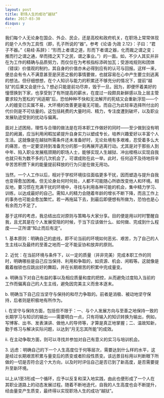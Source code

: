 ```yaml
---
layout: post
title: 职场人生的成功“越狱”
date: 2017-03-30
disqus: y
---
```


我们每个人无论身在国企、外企、民企，还是高校和政府机关，在职场上常常体现的是个人作为工具性（即，孔子所说的“器”。参考《论语·为政 2.12》：子曰：“君子不器。”《易经·系辞》：“形而上者谓之道，形而下者谓之器，化而裁之谓之变；推而行之谓之通，举而措之天下之民，谓之事业。”）的一面。如，不少人其实并非在为工作的精确与品质努力，而仅仅在为考核指标添砖加瓦；受游戏规则和团体（错误）价值观的制约，其自身的价值亦未必得到应有的认可与回报。这样一来，便总会有令人不满意甚至是厌恶之极的事情要做，也就容易在心中产生要立刻逃离的想法。但仔细想想，在个人知识与能力的积累还不够充分的情况下，提前“越狱”的后果又会是什么？想必只能是前功尽弃，毁于一旦。因为，即便怀着美好的憧憬换到下家，也享受到了有所提高的薪水，在度过一段颇具新鲜感以及上层主管要求较为宽松的“闲适期”后，恐怕种种不快和无法解开的死结又会重新浮现——个人的嬗变已实属不易，大环境的改善更是毫无可能。而自己为此轻率选择所付出的代价则是不可估量的。这包括耗费的大量时间、精力，专注度遭到破坏，以及职业发展轨迹受到的扰动与偏离。

面对上述困局，理性与合理的做法是在将本职工作做好的同时——至少做到没有明显的阙漏，应当利用闲暇加紧提升自身实力以塑成专长，培养兴趣爱好以丰富个人生活。这就像是在越狱所需条件还未准备好时，无论处境有多艰难，忍受着多么大的痛苦，也一定要坚持到准备充分的那一刻再展开逃离行动。尤其是对于那些人到中年、陷入职业发展瓶颈期的职场人士，能够实现人生越狱、冲出桎梏以实现自我也就只有为数不多的几次机会了，可谓成败在此一举。此时，任何迫不及待地将辛辛苦苦积攒下来的能量提前释放的行为只是在做无用功。

当然，一个人工作以后，相对于学校环境往往面临更多干扰，因而塑造与提升自我也变得愈加困难。但无论身处何时何处，人都不可能随心所欲改变他人和环境。相反地，要习惯在充满干扰的环境中，寻找与利用各种可能的机会，集中精力学习、训练，以达成最好的自己。需知人的精力会随着年龄的增长不断下降，而且工作上的事务也可能会愈加繁忙。若一再拖延下去，到最后即便想有所做为，恐怕也是心有余而力不足了。

基于这样的考虑，我总结出应对原则与策略与大家分享。目的便是用以时时警醒自我，且尤其是在个人发展受阻的时候，于当下应该做什么、如何做、完成到什么程度——正所谓“知止而后有定”。

1\. 基本原则：明确自己的底线，即不论当前的环境如何恶劣、艰苦，为了自己的人生主线以及最终的至善之地而一定不能妥协和放弃的原则。

2\. 近忧：在当前环境与条件下，以一定的质量（并非完美）完成本职工作的同时，明确哪些是自己应当保持、利用和争取的，如资源、机会、闲暇等。这就像是戴着枷锁也应跳出好的舞蹈，并在长期艰苦的积累中完成量变。

a. 明确当下对自己有益的事以及相应质量和度的把控，从而避免过度陷入当前的工作而偏离自己的人生主线，避免因完美主义而舍本逐末。

b. 明确当下自己应当坚守与保持的和尽力争取的。前者是消极、被动地坚守保持，后者则是积极地有所作为。

i. 在坚守与保持方面，包括但不限于：一、与个人发展方向与至善之地保持一致的长期学习与知识的输出——需要明白一点，只有将输入的知识转换为输出，例如，写博客、出书、发表演讲、做他人的导师等，才算是真正地掌握；二、温故知新，勤于练习与解决实际问题，以达到“月无忘其所能”的成效。

ii. 在主动争取方面，则可以寻找并参加对自己有意义的实习与培训机会。

3\. 远虑：明确自己的下一个人生高度位于何等层次，需要达到什么样的水平，这是经过长期艰苦积累与量变后的质变或者阶段性质变。该远景目标用以判断眼下所做的一切是否符合这个大方向，以及时时评估自己是否已到了新高度，是否需要提升至新环境。

以上从1至3形成一个循环，应予以反复和深入地实践，由此也便形成了一个人在其职业道路上的动态发展过程。随着不断地迭代，自我的人生高度也会不断提升，经由量变产生质变，最终得以实现职场人生的成功“越狱”。
